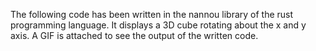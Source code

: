 The following code has been written in the nannou library of the rust programming language.
It displays a 3D cube rotating about the x and y axis. A GIF is attached to see the output of the written code.